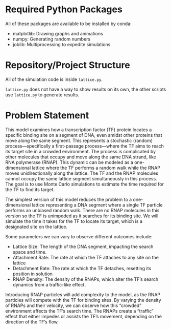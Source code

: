 # Required Python Packages
All of these packages are available to be installed by conda:
- matplotlib: Drawing graphs and animations
- numpy: Generating random numbers
- joblib: Multiprocessing to expedite simulations
# Repository/Project Structure
All of the simulation code is inside `lattice.py`.

`lattice.py` does not have a way to show results on its own, the other scripts use `lattice.py` to generate results.
# Problem Statement

This model examines how a transcription factor (TF) protein locates a specific binding site on a segment of DNA, even amidst other proteins that move along the same segment. This represents a stochastic (random) process—specifically a first-passage process—where the TF aims to reach its target site in a crowded environment. The process is complicated by other molecules that occupy and move along the same DNA strand, like RNA polymerase (RNAP). This dynamic can be modeled as a one-dimensional lattice where the TF performs a random walk while the RNAP moves unidirectionally along the lattice. The TF and the RNAP molecules cannot occupy the same lattice segment simultaneously in this process. The goal is to use Monte Carlo simulations to estimate the time required for the TF to find its target.

The simplest version of this model reduces the problem to a one-dimensional lattice representing a DNA segment where a single TF particle performs an unbiased random walk. There are no RNAP molecules in this version so the TF is unimpeded as it searches for its binding site. We will simulate the time it takes for the TF to locate its target, which is a designated site on the lattice.

Some parameters we can vary to observe different outcomes include:
- Lattice Size: The length of the DNA segment, impacting the search space and time.
- Attachment Rate: The rate at which the TF attaches to any site on the lattice
- Detachment Rate: The rate at which the TF detaches, resetting its position in solution
- RNAP Density: The density of the RNAPs, which alter the TF’s search dynamics from a traffic-like effect.

Introducing RNAP particles will add complexity to the model, as the RNAP particles will compete with the TF for binding sites. By varying the density of RNAPs and their velocity, we can observe how this “crowded” environment affects the TF’s search time. The RNAPs create a “traffic” effect that either impedes or assists the TF’s movement, depending on the direction of the TF’s flow.
